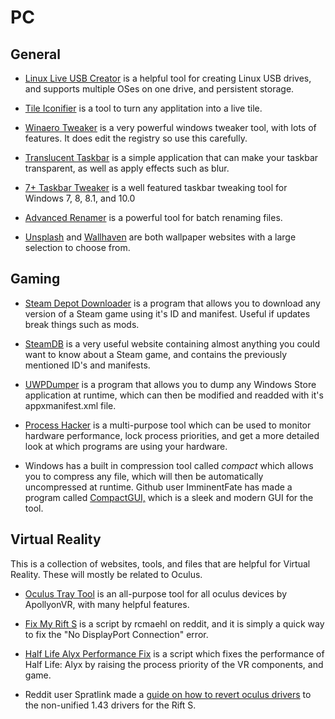# PC

## General

- [Linux Live USB Creator](https://www.linuxliveusb.com/) is a helpful tool for creating Linux USB drives, and supports multiple OSes on one drive, and persistent storage.

- [Tile Iconifier](https://github.com/Jonno12345/TileIconifier) is a tool to turn any applitation into a live tile.

- [Winaero Tweaker](https://winaero.com/comment.php?comment.news.1836) is a very powerful windows tweaker tool, with lots of features. It does edit the registry so use this carefully.

- [Translucent Taskbar](https://github.com/TranslucentTB/TranslucentTB) is a simple application that can make your taskbar transparent, as well as apply effects such as blur.

- [7+ Taskbar Tweaker](https://rammichael.com/7-taskbar-tweaker) is a well featured taskbar tweaking tool for Windows 7, 8, 8.1, and 10.0

- [Advanced Renamer](https://www.advancedrenamer.com/) is a powerful tool for batch renaming files.

- [Unsplash](https://unsplash.com/) and [Wallhaven](https://wallhaven.cc/) are both wallpaper websites with a large selection to choose from.

## Gaming

- [Steam Depot Downloader](https://github.com/SteamRE/DepotDownloader) is a program that allows you to download any version of a Steam game using it's ID and manifest. Useful if updates break things such as mods.

- [SteamDB](https://steamdb.info/) is a very useful website containing almost anything you could want to know about a Steam game, and contains the previously mentioned ID's and manifests.

- [UWPDumper](https://github.com/Wunkolo/UWPDumper) is a program that allows you to dump any Windows Store application at runtime, which can then be modified and readded with it's appxmanifest.xml file.

- [Process Hacker](https://processhacker.sourceforge.io/) is a multi-purpose tool which can be used to monitor hardware performance, lock process priorities, and get a more detailed look at which programs are using your hardware.

- Windows has a built in compression tool called *compact* which allows you to compress any file, which will then be automatically uncompressed at runtime. Github user ImminentFate has made a program called [CompactGUI,](https://github.com/ImminentFate/CompactGUI) which is a sleek and modern GUI for the tool.

## Virtual Reality
This is a collection of websites, tools, and files that are helpful for Virtual Reality. These will mostly be related to Oculus.

- [Oculus Tray Tool](https://www.guru3d.com/files-details/oculus-traytool-download.html) is an all-purpose tool for all oculus devices by ApollyonVR, with many helpful features.

- [Fix My Rift S](https://www.reddit.com/r/oculus/comments/i5geen/rift_s_no_displayport_connection_quick_fix/) is a script by rcmaehl on reddit, and it is simply a quick way to fix the "No DisplayPort Connection" error.

- [Half Life Alyx Performance Fix]() is a script which fixes the performance of Half Life: Alyx by raising the process priority of the VR components, and game.

- Reddit user Spratlink made a [guide on how to revert oculus drivers](https://www.reddit.com/r/oculus/comments/hnfhdx/psa_you_can_revert_oculus_drivers_to_fix/) to the non-unified 1.43 drivers for the Rift S.